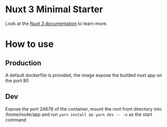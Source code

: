 # Nuxt 3 Minimal Starter

Look at the [Nuxt 3 documentation](https://nuxt.com/docs/getting-started/introduction) to learn more.

# How to use

## Production

A default dockerfile is provided, the image expose the builded nuxt app on the port 80 

## Dev

Expose the port 24678 of the container, mount the root front directory into /home/node/app and run `yarn install && yarn dev -- -o` as the start command
